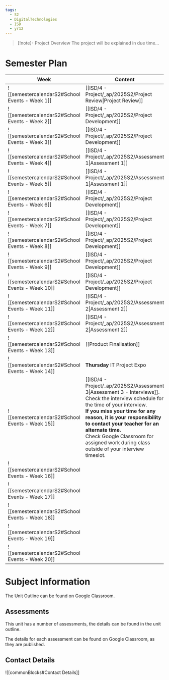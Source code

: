 ```yaml
---
tags:
  - S2
  - DigitalTechnologies
  - ISD
  - yr12
---
```

> [!note]- Project Overview
> The project will be explained in due time...


# Semester Plan


| Week                                            | Content                                                                                                                                                                                                                                                                                                                                                 | Submissions                    |
| ----------------------------------------------- | ------------------------------------------------------------------------------------------------------------------------------------------------------------------------------------------------------------------------------------------------------------------------------------------------------------------------------------------------------- | ------------------------------ |
| ![[semestercalendarS2#School Events - Week 1]]  | [[ISD/4 - Project/_ap/2025S2/Project Review\|Project Review]]                                                                                                                                                                                                                                                                                           |                                |
| ![[semestercalendarS2#School Events - Week 2]]  | [[ISD/4 - Project/_ap/2025S2/Project Development]]                                                                                                                                                                                                                                                                                                                                 |                                |
| ![[semestercalendarS2#School Events - Week 3]]  | [[ISD/4 - Project/_ap/2025S2/Project Development]]                                                                                                                                                                                                                                                                                                                                 |                                |
| ![[semestercalendarS2#School Events - Week 4]]  | [[ISD/4 - Project/_ap/2025S2/Assessment 1\|Assessment 1]]                                                                                                                                                                                                                                                                                               |                                |
| ![[semestercalendarS2#School Events - Week 5]]  | [[ISD/4 - Project/_ap/2025S2/Assessment 1\|Assessment 1]]                                                                                                                                                                                                                                                                                               | **Wednesday** Assessment 1 Due |
| ![[semestercalendarS2#School Events - Week 6]]  | [[ISD/4 - Project/_ap/2025S2/Project Development]]                                                                                                                                                                                                                                                                                                                                 |                                |
| ![[semestercalendarS2#School Events - Week 7]]  | [[ISD/4 - Project/_ap/2025S2/Project Development]]                                                                                                                                                                                                                                                                                                                                 |                                |
| ![[semestercalendarS2#School Events - Week 8]]  | [[ISD/4 - Project/_ap/2025S2/Project Development]]                                                                                                                                                                                                                                                                                                                                 |                                |
| ![[semestercalendarS2#School Events - Week 9]]  | [[ISD/4 - Project/_ap/2025S2/Project Development]]                                                                                                                                                                                                                                                                                                                                 |                                |
| ![[semestercalendarS2#School Events - Week 10]] | [[ISD/4 - Project/_ap/2025S2/Project Development]]<br>                                                                                                                                                                                                                                                                                                                             |                                |
| ![[semestercalendarS2#School Events - Week 11]] | [[ISD/4 - Project/_ap/2025S2/Assessment 2\|Assessment 2]]                                                                                                                                                                                                                                                                                               |                                |
| ![[semestercalendarS2#School Events - Week 12]] | [[ISD/4 - Project/_ap/2025S2/Assessment 2\|Assessment 2]]                                                                                                                                                                                                                                                                                               | **Friday** Assessment 2 Due    |
| ![[semestercalendarS2#School Events - Week 13]] | [[Product Finalisation]]                                                                                                                                                                                                                                                                                                                                |                                |
| ![[semestercalendarS2#School Events - Week 14]] | **Thursday** IT Project Expo                                                                                                                                                                                                                                                                                                                            |                                |
| ![[semestercalendarS2#School Events - Week 15]] | [[ISD/4 - Project/_ap/2025S2/Assessment 3\|Assessment 3 - Interviews]]. Check the interview schedule for the time of your interview.<br>**If you miss your time for any reason, it is your responsibility to contact your teacher for an alternate time.**<br>Check Google Classroom for assigned work during class outside of your interview timeslot. | **All Week** Interviews        |
| ![[semestercalendarS2#School Events - Week 16]] |                                                                                                                                                                                                                                                                                                                                                         |                                |
| ![[semestercalendarS2#School Events - Week 17]] |                                                                                                                                                                                                                                                                                                                                                         |                                |
| ![[semestercalendarS2#School Events - Week 18]] |                                                                                                                                                                                                                                                                                                                                                         |                                |
| ![[semestercalendarS2#School Events - Week 19]] |                                                                                                                                                                                                                                                                                                                                                         |                                |
| ![[semestercalendarS2#School Events - Week 20]] |                                                                                                                                                                                                                                                                                                                                                         |                                |

# Subject Information

The Unit Outline can be found on Google Classroom.

## Assessments

This unit has a number of assessments, the details can be found in the unit outline.

The details for each assessment can be found on Google Classroom, as they are published.

## Contact Details

![[commonBlocks#Contact Details]]
